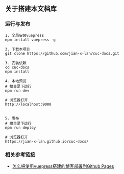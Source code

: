 ## 关于搭建本文档库

### 运行与发布
```
1. 全局安装vuepress
npm install vuepress -g

2. 下载本项目
git clone https://github.com/jian-x-lan/cuc-docs.git

3. 安装依赖
cd cuc-docs
npm install

4. 本地预览
# 根目录下运行
npm run dev

# 浏览器打开
http://localhost:9000


5. 发布
# 根目录下运行
npm run deploy

# 浏览器打开
https://jian-x-lan.github.io/cuc-docs/
```

### 相关参考链接

- [怎么把使用vuepress搭建的博客部署到Github Pages](https://www.cnblogs.com/LHLVS/p/11376732.html)